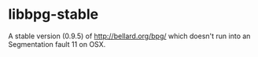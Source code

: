 # libbpg-stable
A stable version (0.9.5) of http://bellard.org/bpg/ which doesn't run into an Segmentation fault 11 on OSX.
